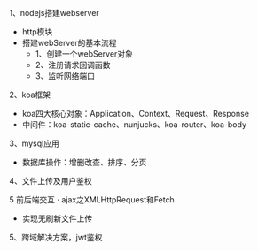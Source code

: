1、nodejs搭建webserver
- http模块
- 搭建webServer的基本流程
  - 1、创建一个webServer对象
  - 2、注册请求回调函数
  - 3、监听网络端口
  
2、koa框架
- koa四大核心对象：Application、Context、Request、Response
- 中间件：koa-static-cache、nunjucks、koa-router、koa-body

3、mysql应用
- 数据库操作：增删改查、排序、分页

4、文件上传及用户鉴权

5 前后端交互
· ajax之XMLHttpRequest和Fetch
- 实现无刷新文件上传

5、跨域解决方案，jwt鉴权

